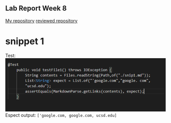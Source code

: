 ## Lab Report Week 8
[My repository](https://github.com/junlinchen12138/markdown-parse)
[reviewed repository](https://github.com/5ean-github/markdown-parse)

# snippet 1
Test:
![Image](test.png)
Espect output: ``['google.com, google.com, ucsd.edu]``


